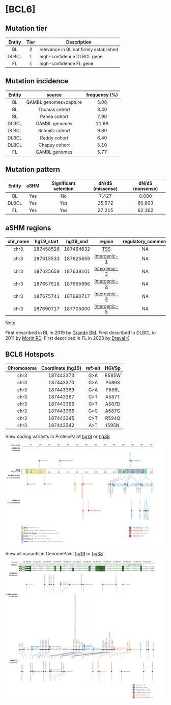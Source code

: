 # [BCL6]

## Mutation tier

|Entity|Tier|Description                           |
|:------:|:----:|--------------------------------------|
|BL    |2   |relevance in BL not firmly established|
|DLBCL |1   |high-confidence DLBCL gene            |
|FL    |1   |high-confidence FL gene               |
## Mutation incidence

|Entity|source               |frequency (%)|
|:------:|:---------------------:|:-------------:|
|BL    |GAMBL genomes+capture| 5.08        |
|BL    |Thomas cohort        | 3.40        |
|BL    |Panea cohort         | 7.90        |
|DLBCL |GAMBL genomes        |11.66        |
|DLBCL |Schmitz cohort       | 9.80        |
|DLBCL |Reddy cohort         | 6.40        |
|DLBCL |Chapuy cohort        | 5.10        |
|FL    |GAMBL genomes        | 5.77        |

## Mutation pattern

|Entity|aSHM|Significant selection|dN/dS (missense)|dN/dS (nonsense)|
|:------:|:----:|:---------------------:|:----------------:|:----------------:|
|BL    |Yes |No                   | 7.427          | 0.000          |
|DLBCL |Yes |Yes                  |25.672          |60.803          |
|FL    |Yes |Yes                  |27.215          |62.162          |

## aSHM regions

|chr_name|hg19_start|hg19_end |region                                                                                              |regulatory_comment|
|:--------:|:----------:|:---------:|:----------------------------------------------------------------------------------------------------:|:------------------:|
|chr3    |187458526 |187464632|[TSS](https://genome.ucsc.edu/s/rdmorin/GAMBL%20hg19?position=chr3%3A187458526%2D187464632)         |NA                |
|chr3    |187615533 |187625659|[Intergenic-1](https://genome.ucsc.edu/s/rdmorin/GAMBL%20hg19?position=chr3%3A187615533%2D187625659)|NA                |
|chr3    |187625659 |187638101|[Intergenic-2](https://genome.ucsc.edu/s/rdmorin/GAMBL%20hg19?position=chr3%3A187625659%2D187638101)|NA                |
|chr3    |187657518 |187665996|[Intergenic-3](https://genome.ucsc.edu/s/rdmorin/GAMBL%20hg19?position=chr3%3A187657518%2D187665996)|NA                |
|chr3    |187675741 |187690717|[Intergenic-4](https://genome.ucsc.edu/s/rdmorin/GAMBL%20hg19?position=chr3%3A187675741%2D187690717)|NA                |
|chr3    |187690717 |187705000|[Intergenic-5](https://genome.ucsc.edu/s/rdmorin/GAMBL%20hg19?position=chr3%3A187690717%2D187705000)|NA                |

> [!NOTE]
> First described in BL in 2019 by [Grande BM](https://pubmed.ncbi.nlm.nih.gov/30617194). First described in DLBCL in 2011 by [Morin RD](https://pubmed.ncbi.nlm.nih.gov/21796119). First described in FL in 2023 by [Dreval K](https://pubmed.ncbi.nlm.nih.gov/37084389)


 ## BCL6 Hotspots

| Chromosome |Coordinate (hg19) | ref>alt | HGVSp | 
 | :---:| :---: | :--: | :---: |
| chr3 | 187443373 | G>A | R585W |
| chr3 | 187443370 | G>A | P586S |
| chr3 | 187443369 | G>A | P586L |
| chr3 | 187443367 | C>T | A587T |
| chr3 | 187443366 | G>T | A587D |
| chr3 | 187443366 | G>C | A587G |
| chr3 | 187443345 | C>T | R594Q |
| chr3 | 187443342 | A>T | I595N |

View coding variants in ProteinPaint [hg19](https://www.bcgsc.ca/downloads/morinlab/GAMBL/test/genes/BCL6_protein.html)  or [hg38](https://www.bcgsc.ca/downloads/morinlab/GAMBL/test/genes/BCL6_protein_hg38.html)

![image](images/proteinpaint/BCL6_NM_001706.svg)

View all variants in GenomePaint [hg19](https://www.bcgsc.ca/downloads/morinlab/GAMBL/test/genes/BCL6.html)  or [hg38](https://www.bcgsc.ca/downloads/morinlab/GAMBL/test/genes/BCL6_hg38.html)

![image](images/proteinpaint/BCL6.svg)
